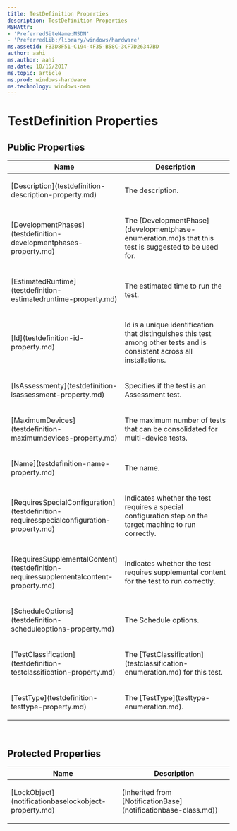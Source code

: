 ```yaml
---
title: TestDefinition Properties
description: TestDefinition Properties
MSHAttr:
- 'PreferredSiteName:MSDN'
- 'PreferredLib:/library/windows/hardware'
ms.assetid: FB3D8F51-C194-4F35-B58C-3CF7D26347BD
author: aahi
ms.author: aahi
ms.date: 10/15/2017
ms.topic: article
ms.prod: windows-hardware
ms.technology: windows-oem
---
```


# TestDefinition Properties


## <span id="Public_Properties"></span><span id="public_properties"></span><span id="PUBLIC_PROPERTIES"></span>Public Properties


<table>
<colgroup>
<col width="50%" />
<col width="50%" />
</colgroup>
<thead>
<tr class="header">
<th>Name</th>
<th>Description</th>
</tr>
</thead>
<tbody>
<tr class="odd">
<td><p>[Description](testdefinition-description-property.md)</p></td>
<td><p>The description.</p></td>
</tr>
<tr class="even">
<td><p>[DevelopmentPhases](testdefinition-developmentphases-property.md)</p></td>
<td><p>The [DevelopmentPhase](developmentphase-enumeration.md)s that this test is suggested to be used for.</p></td>
</tr>
<tr class="odd">
<td><p>[EstimatedRuntime](testdefinition-estimatedruntime-property.md)</p></td>
<td><p>The estimated time to run the test.</p></td>
</tr>
<tr class="even">
<td><p>[Id](testdefinition-id-property.md)</p></td>
<td><p>Id is a unique identification that distinguishes this test among other tests and is consistent across all installations.</p></td>
</tr>
<tr class="odd">
<td><p>[IsAssessmenty](testdefinition-isassessment-property.md)</p></td>
<td><p>Specifies if the test is an Assessment test.</p></td>
</tr>
<tr class="even">
<td><p>[MaximumDevices](testdefinition-maximumdevices-property.md)</p></td>
<td><p>The maximum number of tests that can be consolidated for multi-device tests.</p></td>
</tr>
<tr class="odd">
<td><p>[Name](testdefinition-name-property.md)</p></td>
<td><p>The name.</p></td>
</tr>
<tr class="even">
<td><p>[RequiresSpecialConfiguration](testdefinition-requiresspecialconfiguration-property.md)</p></td>
<td><p>Indicates whether the test requires a special configuration step on the target machine to run correctly.</p></td>
</tr>
<tr class="odd">
<td><p>[RequiresSupplementalContent](testdefinition-requiressupplementalcontent-property.md)</p></td>
<td><p>Indicates whether the test requires supplemental content for the test to run correctly.</p></td>
</tr>
<tr class="even">
<td><p>[ScheduleOptions](testdefinition-scheduleoptions-property.md)</p></td>
<td><p>The Schedule options.</p></td>
</tr>
<tr class="odd">
<td><p>[TestClassification](testdefinition-testclassification-property.md)</p></td>
<td><p>The [TestClassification](testclassification-enumeration.md) for this test.</p></td>
</tr>
<tr class="even">
<td><p>[TestType](testdefinition-testtype-property.md)</p></td>
<td><p>The [TestType](testtype-enumeration.md).</p></td>
</tr>
</tbody>
</table>

 

## <span id="Protected_Properties"></span><span id="protected_properties"></span><span id="PROTECTED_PROPERTIES"></span>Protected Properties


<table>
<colgroup>
<col width="50%" />
<col width="50%" />
</colgroup>
<thead>
<tr class="header">
<th>Name</th>
<th>Description</th>
</tr>
</thead>
<tbody>
<tr class="odd">
<td><p>[LockObject](notificationbaselockobject-property.md)</p></td>
<td><p>(Inherited from [NotificationBase](notificationbase-class.md))</p></td>
</tr>
</tbody>
</table>

 

 

 






